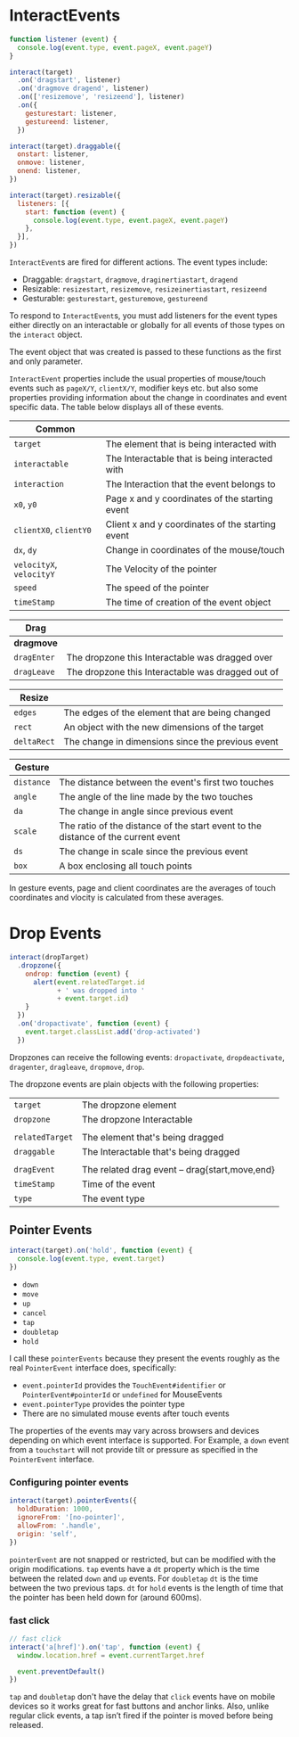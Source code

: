 InteractEvents
==============

``` javascript
function listener (event) {
  console.log(event.type, event.pageX, event.pageY)
}

interact(target)
  .on('dragstart', listener)
  .on('dragmove dragend', listener)
  .on(['resizemove', 'resizeend'], listener)
  .on({
    gesturestart: listener,
    gestureend: listener,
  })

interact(target).draggable({
  onstart: listener,
  onmove: listener,
  onend: listener,
})

interact(target).resizable({
  listeners: [{
    start: function (event) {
      console.log(event.type, event.pageX, event.pageY)
    },
  }],
})
```

`InteractEvent`s are fired for different actions. The event types include:

 - Draggable: `dragstart`, `dragmove`, `draginertiastart`, `dragend`
 - Resizable: `resizestart`, `resizemove`, `resizeinertiastart`, `resizeend`
 - Gesturable: `gesturestart`, `gesturemove`, `gestureend`

To respond to `InteractEvent`s, you must add listeners for the event types either
directly on an interactable or globally for all events of those types on the
`interact` object.

The event object that was created is passed to these functions as the first and
only parameter.

`InteractEvent` properties include the usual properties of mouse/touch events
such as `pageX/Y`, `clientX/Y`, modifier keys etc. but also some properties
providing information about the change in coordinates and event specific data.
The table below displays all of these events.

| Common                  |                                                   |
| ----------------------- | --------------------------------------------------|
| `target`                | The element that is being interacted with         |
| `interactable`          | The Interactable that is being interacted with    |
| `interaction`           | The Interaction that the event belongs to         |
| `x0`, `y0`              | Page x and y coordinates of the starting event    |
| `clientX0`, `clientY0`  | Client x and y coordinates of the starting event  |
| `dx`, `dy`              | Change in coordinates of the mouse/touch          |
| `velocityX`, `velocityY`| The Velocity of the pointer                       |
| `speed`                 | The speed of the pointer                          |
| `timeStamp`             | The time of creation of the event object          |

| Drag                    |                                                   |
| ----------------------- | --------------------------------------------------|
| **dragmove**            |                                                   |
| `dragEnter`             | The dropzone this Interactable was dragged over   |
| `dragLeave`             | The dropzone this Interactable was dragged out of |

| Resize                  |                                                   |
| ----------------------- | --------------------------------------------------|
| `edges`                 | The edges of the element that are being changed   |
| `rect`                  | An object with the new dimensions of the target   |
| `deltaRect`             | The change in dimensions since the previous event |

| Gesture                 |                                                   |
| ----------------------- | --------------------------------------------------|
| `distance`              | The distance between the event's first two touches|
| `angle`                 | The angle of the line made by the two touches     |
| `da`                    | The change in angle since previous event          |
| `scale`                 | The ratio of the distance of the start event to the distance of the current event |
| `ds`                    | The change in scale since the previous event      |
| `box`                   | A box enclosing all touch points                  |

In gesture events, page and client coordinates are the averages of touch
coordinates and vlocity is calculated from these averages.

Drop Events
===========

```javascript
interact(dropTarget)
  .dropzone({
    ondrop: function (event) {
      alert(event.relatedTarget.id
            + ' was dropped into '
            + event.target.id)
    }
  })
  .on('dropactivate', function (event) {
    event.target.classList.add('drop-activated')
  })
```

Dropzones can receive the following events: `dropactivate`, `dropdeactivate`,
`dragenter`, `dragleave`, `dropmove`, `drop`.

The dropzone events are plain objects with the following properties:

|                         |                                                   |
| ----------------------- | --------------------------------------------------|
| `target`                | The dropzone element                              |
| `dropzone`              | The dropzone Interactable                         |
|                         |                                                   |
| `relatedTarget`         | The element that's being dragged                  |
| `draggable`             | The Interactable that's being dragged             |
|                         |                                                   |
| `dragEvent`             | The related drag event – drag{start,move,end}     |
| `timeStamp`             | Time of the event                                 |
| `type`                  | The event type                                    |


Pointer Events
--------------

```javascript
interact(target).on('hold', function (event) {
  console.log(event.type, event.target)
})
```

 - `down`
 - `move`
 - `up`
 - `cancel`
 - `tap`
 - `doubletap`
 - `hold`

I call these `pointerEvents` because they present the events roughly as the
real `PointerEvent` interface does, specifically:

 - `event.pointerId` provides the `TouchEvent#identifier` or
 `PointerEvent#pointerId` or `undefined` for MouseEvents
 - `event.pointerType` provides the pointer type
 - There are no simulated mouse events after touch events

<aside class="notice">
  The properties of the events may vary across browsers and devices depending
  on which event interface is supported. For Example, a <code>down</code> event
  from a <code>touchstart</code> will not provide tilt or pressure as specified
  in the <code>PointerEvent</code> interface.
</aside>

### Configuring pointer events

```javascript
interact(target).pointerEvents({
  holdDuration: 1000,
  ignoreFrom: '[no-pointer]',
  allowFrom: '.handle',
  origin: 'self',
})
```

`pointerEvent` are not snapped or restricted, but can be modified with the
origin modifications. `tap` events have a `dt` property which is the time
between the related `down` and `up` events. For `doubletap` `dt` is the time
between the two previous taps.  `dt` for `hold` events is the length of time
that the pointer has been held down for (around 600ms).

### fast click
```javascript
// fast click
interact('a[href]').on('tap', function (event) {
  window.location.href = event.currentTarget.href

  event.preventDefault()
})
```

`tap` and `doubletap` don't have the delay that `click` events have on mobile
devices so it works great for fast buttons and anchor links. Also, unlike
regular click events, a tap isn’t fired if the pointer is moved before being
released.
